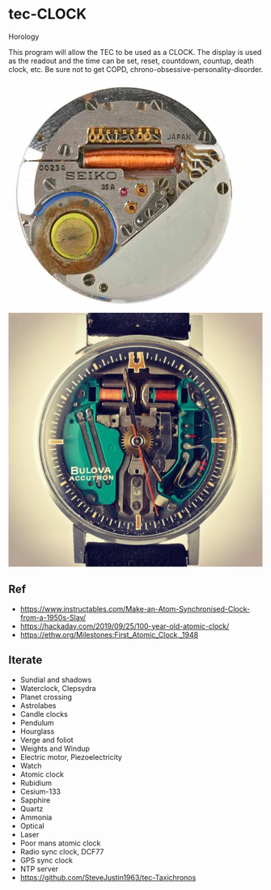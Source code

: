 # tec-CLOCK

Horology

This program will allow the TEC to be used as a CLOCK. The display is used as the readout and the time can be set, reset, countdown, countup, death clock, etc.
Be sure not to get COPD, chrono-obsessive-personality-disorder.

![](https://github.com/SteveJustin1963/tec-CLOCK/blob/master/pics/Seiko_35A.jpg) ![](https://github.com/SteveJustin1963/tec-CLOCK/blob/master/pics/Accutron.webp)

## Ref
- https://www.instructables.com/Make-an-Atom-Synchronised-Clock-from-a-1950s-Slav/
- https://hackaday.com/2019/09/25/100-year-old-atomic-clock/
- https://ethw.org/Milestones:First_Atomic_Clock,_1948



## Iterate
 - Sundial and shadows
 - Waterclock, Clepsydra 
 - Planet crossing
 - Astrolabes
 - Candle clocks
 - Pendulum
 - Hourglass
 - Verge and foliot
 - Weights and Windup 
 - Electric motor, Piezoelectricity 
 - Watch
 - Atomic clock
 - Rubidium
 - Cesium-133   
 - Sapphire
 - Quartz
 - Ammonia
 - Optical
 - Laser
 - Poor mans atomic clock
 - Radio sync clock, DCF77 
 - GPS sync clock
 - NTP server
 - https://github.com/SteveJustin1963/tec-Taxichronos
 
